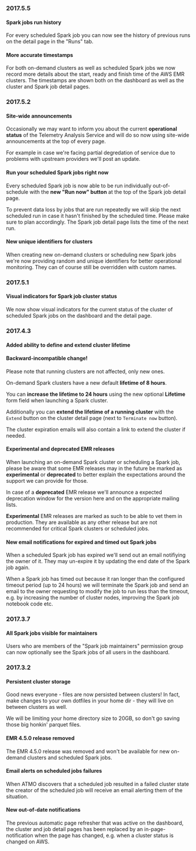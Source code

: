 ### 2017.5.5

#### Spark jobs run history

For every scheduled Spark job you can now see the history of previous
runs on the detail page in the "Runs" tab.

#### More accurate timestamps

For both on-demand clusters as well as scheduled Spark jobs we now
record more details about the start, ready and finish time of the
AWS EMR clusters. The timestamps are shown both on the dashboard as
well as the cluster and Spark job detail pages.

### 2017.5.2

#### Site-wide announcements

Occasionally we may want to inform you about the current **operational status**
of the Telemetry Analysis Service and will do so now using site-wide
announcements at the top of every page.

For example in case we're facing partial degredation of service due to problems
with upstream providers we'll post an update.

#### Run your scheduled Spark jobs right now

Every scheduled Spark job is now able to be run individually out-of-schedule
with the **new "Run now" button** at the top of the Spark job detail page.

To prevent data loss by jobs that are run repeatedly we will skip the next
scheduled run in case it hasn't finished by the scheduled time. Please make
sure to plan accordingly. The Spark job detail page lists the time of the
next run.

#### New unique identifiers for clusters

When creating new on-demand clusters or scheduling new Spark jobs we're now
providing  random and unique identifiers for better operational monitoring.
They can of course still be overridden with custom names.

### 2017.5.1

#### Visual indicators for Spark job cluster status

We now show visual indicators for the current status of the cluster of
scheduled Spark jobs on the dashboard and the detail page.

### 2017.4.3

#### Added ability to define and extend cluster lifetime

<div class="alert alert-warning">
    <h4>Backward-incompatible change!</h4>
    Please note that running clusters are not affected, only new ones.
</div>

On-demand Spark clusters have a new default **lifetime of 8 hours**.

You can **increase the lifetime to 24 hours** using the new optional
**Lifetime** form field when launching a Spark cluster.

Additionally you can **extend the lifetime of a running cluster** with the
`Extend` button on the cluster detail page (next to `Terminate now` button).

The cluster expiration emails will also contain a link to extend the
cluster if needed.

#### Experimental and deprecated EMR releases

When launching an on-demand Spark cluster or scheduling a Spark job, please
be aware that some EMR releases may in the future be marked as **experimental**
or **deprecated** to better explain the expectations around the support we can
provide for those.

In case of a **deprecated** EMR release we'll announce a expected deprecation
window for the version here and on the appropriate mailing lists.

**Experimental** EMR releases are marked as such to be able to vet them in
production. They are available as any other release but are not recommended
for critical Spark clusters or scheduled jobs.

#### New email notifications for expired and timed out Spark jobs

When a scheduled Spark job has expired we'll send out an email notifiying the
owner of it. They may un-expire it by updating the end date of the Spark job
again.

When a Spark job has timed out because it ran longer than the configured
timeout period (up to 24 hours) we will terminate the Spark job and send
an email to the owner requesting to modify the job to run less than the
timeout, e.g. by increasing the number of cluster nodes, improving the Spark
job notebook code etc.

### 2017.3.7

#### All Spark jobs visible for maintainers

Users who are members of the "Spark job maintainers" permission group
can now optionally see the Spark jobs of all users in the dashboard.

### 2017.3.2

#### Persistent cluster storage

Good news everyone - files are now persisted between clusters!
In fact, make changes to your own dotfiles in your home dir -
they will live on between clusters as well.

We will be limiting your home directory size to 20GB, so don't go
saving those big honkin' parquet files.

#### EMR 4.5.0 release removed

The EMR 4.5.0 release was removed and won't be available for new
on-demand clusters and scheduled Spark jobs.

#### Email alerts on scheduled jobs failures

When ATMO discovers that a scheduled job resulted in a failed
cluster state the creator of the scheduled job will receive an
email alerting them of the situation.

#### New out-of-date notifications

The previous automatic page refresher that was active on the
dashboard, the cluster and job detail pages has been replaced by
an in-page-notification when the page has changed, e.g. when a
cluster status is changed on AWS.
